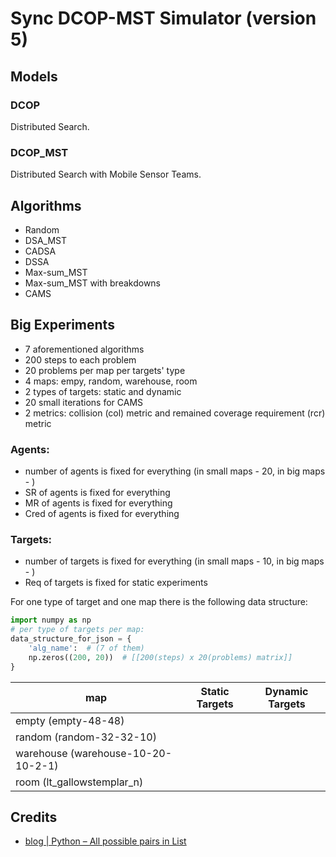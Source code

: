 # Sync DCOP-MST Simulator (version 5)

## Models

### DCOP

Distributed Search.

### DCOP_MST

Distributed Search with Mobile Sensor Teams.

## Algorithms

[//]: # (### Standard DSA)

[//]: # ()
[//]: # (![]&#40;pics/standard_dsa.png&#41;)

[//]: # ()
[//]: # (### Standard MGM)

[//]: # ()
[//]: # (![]&#40;pics/standard_mgm.png&#41;)

[//]: # ()
[//]: # (### Algorithms For DCOP_MST)

- Random
- DSA_MST
- CADSA
- DSSA
- Max-sum_MST
- Max-sum_MST with breakdowns
- CAMS

## Big Experiments

- 7 aforementioned algorithms
- 200 steps to each problem
- 20 problems per map per targets' type
- 4 maps: empy, random, warehouse, room
- 2 types of targets: static and dynamic
- 20 small iterations for CAMS
- 2 metrics: collision (col) metric and remained coverage requirement (rcr) metric

### Agents:
- number of agents is fixed for everything (in small maps - 20, in big maps - )
- SR of agents is fixed for everything
- MR of agents is fixed for everything
- Cred of agents is fixed for everything

### Targets:
- number of targets is fixed for everything  (in small maps - 10, in big maps - )
- Req of targets is fixed for static experiments

For one type of target and one map 
there is the following data structure:

```python
import numpy as np
# per type of targets per map: 
data_structure_for_json = { 
    'alg_name':  # (7 of them)
    np.zeros((200, 20))  # [[200(steps) x 20(problems) matrix]]
}
```

| map                                | Static Targets | Dynamic Targets |
|------------------------------------|----------------|-----------------|
| empty (empty-48-48)                |                |                 |
| random (random-32-32-10)           |                |                 |
| warehouse (warehouse-10-20-10-2-1) |                |                 |
| room (lt_gallowstemplar_n)         |                |                 |



## Credits

- [blog | Python – All possible pairs in List
](https://www.geeksforgeeks.org/python-all-possible-pairs-in-list/)